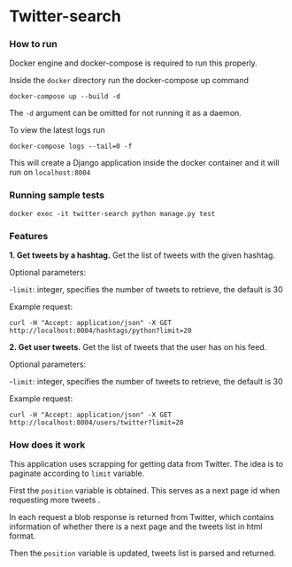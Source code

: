 # Twitter-search

### How to run

Docker engine and docker-compose is required to run this properly. 


Inside the `docker` directory run the docker-compose up command

    docker-compose up --build -d

The `-d` argument can be omitted for not running it as a daemon. 

To view the latest logs run 

    docker-compose logs --tail=0 -f

This will create a Django application inside the docker container and it will run on `localhost:8004`


### Running sample tests

    docker exec -it twitter-search python manage.py test

### Features

**1. Get tweets by a hashtag.** Get the list of tweets with the given hashtag.

Optional parameters:
 
-`limit`: integer, specifies the number of tweets to retrieve, the default is 30

Example request:

    curl -H "Accept: application/json" -X GET http://localhost:8004/hashtags/python?limit=20
    
    
**2. Get user tweets.** Get the list of tweets that the user has on his feed. 

Optional parameters: 

-`limit`: integer, specifies the number of tweets to retrieve, the default is 30

Example request:

    curl -H "Accept: application/json" -X GET http://localhost:8004/users/twitter?limit=20


### How does it work

This application uses scrapping for getting data from Twitter. The idea is to paginate according to `limit` variable.

First the `position` variable is obtained. This serves as a next page id when requesting more tweets
.

In each request a blob response is returned from Twitter, which contains information of whether there is a next page and the tweets list in html format.

Then the `position` variable is updated, tweets list is parsed and returned.
